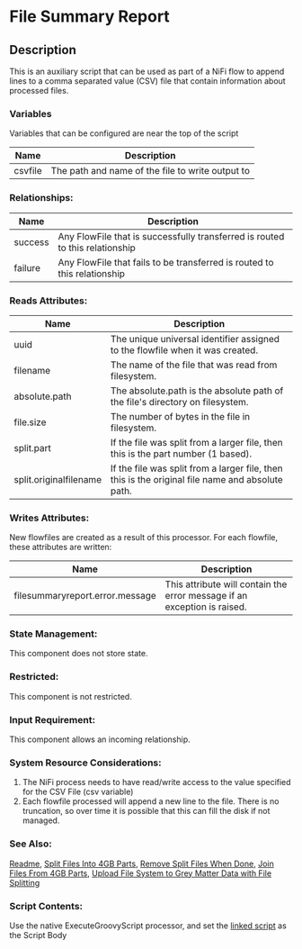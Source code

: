 # File Summary Report

## Description

This is an auxiliary script that can be used as part of a NiFi flow to append lines to a comma separated value (CSV) file that contain information about processed files.

### Variables

Variables that can be configured are near the top of the script

| Name | Description |
| --- | --- |
| csvfile | The path and name of the file to write output to |

### Relationships: 

| Name | Description |
| --- | --- |
| success | Any FlowFile that is successfully transferred is routed to this relationship |
| failure | Any FlowFile that fails to be transferred is routed to this relationship | 

### Reads Attributes:

| Name | Description |
| --- | --- |
| uuid | The unique universal identifier assigned to the flowfile when it was created. |
| filename | The name of the file that was read from filesystem. |
| absolute.path | The absolute.path is the absolute path of the file's directory on filesystem. |
| file.size | The number of bytes in the file in filesystem. | 
| split.part | If the file was split from a larger file, then this is the part number (1 based). |
| split.originalfilename | If the file was split from a larger file, then this is the original file name and absolute path. |

### Writes Attributes:

New flowfiles are created as a result of this processor. For each flowfile, these attributes are written:

| Name | Description |
| --- | --- |
| filesummaryreport.error.message | This attribute will contain the error message if an exception is raised. |

### State Management:

This component does not store state.

### Restricted:

This component is not restricted.

### Input Requirement:

This component allows an incoming relationship.

### System Resource Considerations:

1. The NiFi process needs to have read/write access to the value specified for the CSV File (csv variable)
2. Each flowfile processed will append a new line to the file. There is no truncation, so over time it is possible that this can fill the disk if not managed.


### See Also:

[Readme](./README.md),
[Split Files Into 4GB Parts](./SplitFiles.md),
[Remove Split Files When Done](./RemoveSplitFiles.md),
[Join Files From 4GB Parts](./JoinFiles.md),
[Upload File System to Grey Matter Data with File Splitting](../nifi-templates/File_System_to_GM_Data_(With_File_Splitting).xml)

### Script Contents:

Use the native ExecuteGroovyScript processor, and set the [linked script](../nifi-script-processors/FileSummaryReport.groovy) as the Script Body